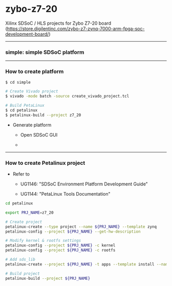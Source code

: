 # zybo-z7-20
Xilinx SDSoC / HLS projects for Zybo Z7-20 board (https://store.digilentinc.com/zybo-z7-zynq-7000-arm-fpga-soc-development-board/)


***
### simple: simple SDSoC platform


***
### How to create platform

```bash
$ cd simple

# Create Vivado project
$ vivado -mode batch -source create_vivado_project.tcl

# Build PetaLinux
$ cd petalinux
$ petalinux-build --project z7_20
```

- Generate platform

    - Open SDSoC GUI

    - 

***
### How to create Petalinux project

- Refer to 

    - UG1146: "SDSoC Environment Platform Development Guide"

    - UG1144: "PetaLinux Tools Documentation"


```bash
cd petalinux

export PRJ_NAME=z7_20

# Create project
petalinux-create --type project --name ${PRJ_NAME} --template zynq
petalinux-config --project ${PRJ_NAME} --get-hw-description

# Modify kernel & rootfs settings
petalinux-config --project ${PRJ_NAME} -c kernel
petalinux-config --project ${PRJ_NAME} -c rootfs

# Add sds_lib
petalinux-create --project ${PRJ_NAME} -t apps --template install --name sdslib --enable

# Build project
petalinux-build --project ${PRJ_NAME}
```
